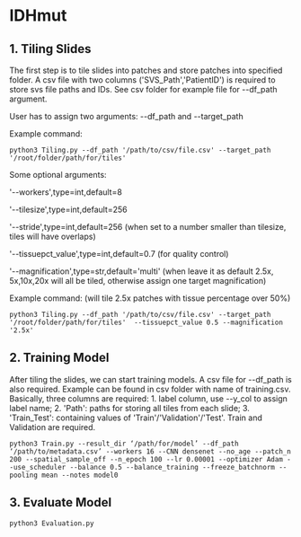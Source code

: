 # IDHmut

## 1. Tiling Slides
The first step is to tile slides into patches and store patches into specified folder. A csv file with two columns ('SVS_Path','PatientID') is required to store svs file paths and IDs. See csv folder for example file for --df_path argument.

User has to assign two arguments: --df_path and --target_path

Example command:

`python3 Tiling.py --df_path '/path/to/csv/file.csv' --target_path '/root/folder/path/for/tiles' `

Some optional arguments:

'--workers',type=int,default=8

'--tilesize',type=int,default=256

'--stride',type=int,default=256 (when set to a number smaller than tilesize, tiles will have overlaps)

'--tissuepct_value',type=int,default=0.7 (for quality control)

'--magnification',type=str,default='multi' (when leave it as default 2.5x, 5x,10x,20x will all be tiled, otherwise assign one target magnification)

Example command: (will tile 2.5x patches with tissue percentage over 50%)

`python3 Tiling.py --df_path '/path/to/csv/file.csv' --target_path '/root/folder/path/for/tiles'  --tissuepct_value 0.5 --magnification '2.5x'`


## 2. Training Model

After tiling the slides, we can start training models. A csv file for --df_path is also required. Example can be found in csv folder with name of training.csv. Basically, three columns are required: 1. label column, use --y_col to assign label name; 2. 'Path': paths for storing all tiles from each slide; 3. 'Train_Test': containing values of 'Train'/'Validation'/'Test'. Train and Validation are required.

`python3 Train.py --result_dir ‘/path/for/model’ --df_path ‘/path/to/metadata.csv’ --workers 16 --CNN densenet --no_age --patch_n 200 --spatial_sample_off --n_epoch 100 --lr 0.00001 --optimizer Adam --use_scheduler --balance 0.5 --balance_training --freeze_batchnorm --pooling mean --notes model0`

## 3. Evaluate Model
`python3 Evaluation.py`
